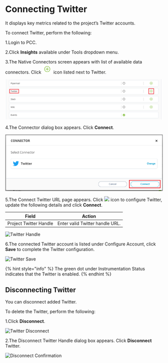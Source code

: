 # Connecting Twitter

It displays key metrics related to the project’s Twitter accounts.

To connect Twitter, perform the following:

1.Login to PCC.

2.Click **Insights** available under Tools dropdown menu.

3.The Native Connectors screen appears with list of available data connectors. Click ![](../../../.gitbook/assets/Connect.png) icon listed next to Twitter.

![Twitter](../../../.gitbook/assets/Twt.png)

4.The Connector dialog box appears. Click **Connect**.

![Twitter Connect](../../../.gitbook/assets/Twitter.png)

5.The Connect Twitter URL page appears. Click ![](<../../../.gitbook/assets/Con\_Icon (1).png>) icon to configure Twitter, update the following details and click **Connect**.

| Field                  | Action                          |
| ---------------------- | ------------------------------- |
| Project Twitter Handle | Enter valid Twitter handle URL. |

![Twitter  Handle](<../../../.gitbook/assets/Twitter\_Cont (2).png>)

6.The connected Twitter account is listed under Configure Account, click **Save** to complete the Twitter configuration.

![Twitter Save](../../../.gitbook/assets/Twitter\_Save.png)

{% hint style="info" %}
The green dot under Instrumentation Status indicates that the Twitter is enabled.
{% endhint %}

## Disconnecting Twitter

You can disconnect added Twitter.

To delete the Twitter, perform the following:

1.Click **Disconnect**.

![Twitter Disconnect](<../../../.gitbook/assets/Twitter\_Disc (1).png>)

2.The Disconnect Twitter Handle dialog box appears. Click **Disconnect** Twitter.

![Disconnect Confirmation](../../../.gitbook/assets/Twitter\_Conf.png)
